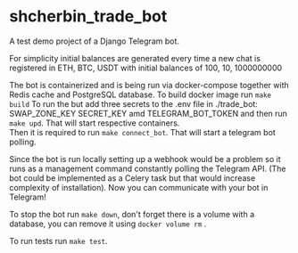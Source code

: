 # shcherbin_trade_bot

A test demo project of a Django Telegram bot.

For simplicity initial balances are generated every time a new chat is registered in ETH, BTC, USDT with initial balances of 100, 10, 1000000000

The bot is containerized and is being run via docker-compose together with Redis cache and PostgreSQL database.
To build docker image run
```make build```
To run the but add three secrets to the .env file in ./trade_bot:
SWAP_ZONE_KEY
SECRET_KEY amd TELEGRAM_BOT_TOKEN and then run ```make upd```. That will start respective containers.  
Then it is required to run ```make connect_bot```. That will start a telegram bot polling.  

Since the bot is run locally setting up a webhook would be a problem
so it runs as a management command constantly polling the Telegram API. (The bot could be implemented as a Celery task but that would increase complexity of installation).
Now you can communicate with your bot in Telegram!

To stop the bot run ```make down```, don't forget there is a volume with a database,
you can remove it using ```docker volume rm``` .

To run tests run ```make test```.